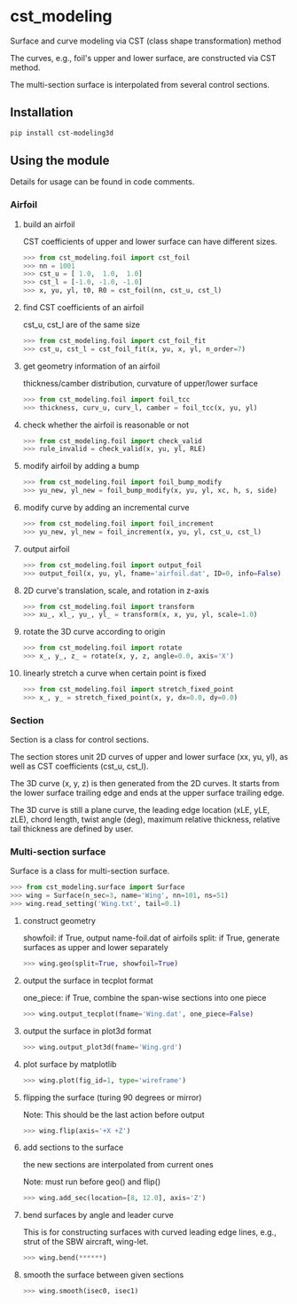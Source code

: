 # cst_modeling

Surface and curve modeling via CST (class shape transformation) method

The curves, e.g., foil's upper and lower surface, are constructed via CST method.

The multi-section surface is interpolated from several control sections.

## Installation

``` bash
pip install cst-modeling3d
```

## Using the module

Details for usage can be found in code comments.

### Airfoil

1. build an airfoil

    CST coefficients of upper and lower surface can have different sizes.

    ``` python
    >>> from cst_modeling.foil import cst_foil
    >>> nn = 1001
    >>> cst_u = [ 1.0,  1.0,  1.0]
    >>> cst_l = [-1.0, -1.0, -1.0]
    >>> x, yu, yl, t0, R0 = cst_foil(nn, cst_u, cst_l)
    ```

2. find CST coefficients of an airfoil

    cst_u, cst_l are of the same size

    ``` python
    >>> from cst_modeling.foil import cst_foil_fit
    >>> cst_u, cst_l = cst_foil_fit(x, yu, x, yl, n_order=7)
    ```

3. get geometry information of an airfoil

    thickness/camber distribution, curvature of upper/lower surface

    ```python
    >>> from cst_modeling.foil import foil_tcc
    >>> thickness, curv_u, curv_l, camber = foil_tcc(x, yu, yl)
    ```

4. check whether the airfoil is reasonable or not

    ```python
    >>> from cst_modeling.foil import check_valid
    >>> rule_invalid = check_valid(x, yu, yl, RLE)
    ```

5. modify airfoil by adding a bump

    ```python
    >>> from cst_modeling.foil import foil_bump_modify
    >>> yu_new, yl_new = foil_bump_modify(x, yu, yl, xc, h, s, side)
    ```

6. modify curve by adding an incremental curve

    ```python
    >>> from cst_modeling.foil import foil_increment
    >>> yu_new, yl_new = foil_increment(x, yu, yl, cst_u, cst_l)
    ```

7. output airfoil

    ```python
    >>> from cst_modeling.foil import output_foil
    >>> output_foil(x, yu, yl, fname='airfoil.dat', ID=0, info=False)
    ```

8. 2D curve's translation, scale, and rotation in z-axis

    ```python
    >>> from cst_modeling.foil import transform
    >>> xu_, xl_, yu_, yl_ = transform(x, x, yu, yl, scale=1.0)
    ```

9. rotate the 3D curve according to origin

    ```python
    >>> from cst_modeling.foil import rotate
    >>> x_, y_, z_ = rotate(x, y, z, angle=0.0, axis='X')
    ```

10. linearly stretch a curve when certain point is fixed

    ```python
    >>> from cst_modeling.foil import stretch_fixed_point
    >>> x_, y_ = stretch_fixed_point(x, y, dx=0.0, dy=0.0)
    ```

### Section

Section is a class for control sections.

The section stores unit 2D curves of upper and lower surface (xx, yu, yl), as well as CST coefficients (cst_u, cst_l).

The 3D curve (x, y, z) is then generated from the 2D curves. It starts from the lower surface trailing edge and ends at the upper surface trailing edge.

The 3D curve is still a plane curve, the leading edge location (xLE, yLE, zLE), chord length, twist angle (deg), maximum relative thickness, relative tail thickness are defined by user.

### Multi-section surface

Surface is a class for multi-section surface.

```python
>>> from cst_modeling.surface import Surface
>>> wing = Surface(n_sec=3, name='Wing', nn=101, ns=51)
>>> wing.read_setting('Wing.txt', tail=0.1)
```

1. construct geometry

    showfoil:   if True, output name-foil.dat of airfoils
    split:      if True, generate surfaces as upper and lower separately

    ```python
    >>> wing.geo(split=True, showfoil=True)
    ```

2. output the surface in tecplot format

    one_piece:  if True, combine the span-wise sections into one piece

    ```python
    >>> wing.output_tecplot(fname='Wing.dat', one_piece=False)
    ```

3. output the surface in plot3d format

    ```python
    >>> wing.output_plot3d(fname='Wing.grd')
    ```

4. plot surface by matplotlib

    ```python
    >>> wing.plot(fig_id=1, type='wireframe')
    ```

5. flipping the surface (turing 90 degrees or mirror)

    Note: This should be the last action before output

    ```python
    >>> wing.flip(axis='+X +Z')
    ```

6. add sections to the surface

    the new sections are interpolated from current ones

    Note: must run before geo() and flip()

    ```python
    >>> wing.add_sec(location=[8, 12.0], axis='Z')
    ```

7. bend surfaces by angle and leader curve

    This is for constructing surfaces with curved leading edge lines,
    e.g., strut of the SBW aircraft, wing-let.

    ```python
    >>> wing.bend(******)
    ```

8. smooth the surface between given sections

    ```python
    >>> wing.smooth(isec0, isec1)
    ```
